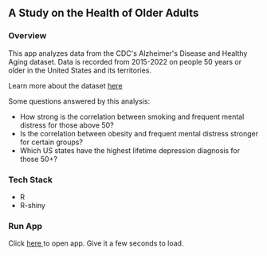 ## A Study on the Health of Older Adults 

### Overview
This app analyzes data from the CDC's Alzheimer's Disease and Healthy Aging dataset. Data is recorded
from 2015-2022 on people 50 years or older in the United States and its territories. 

Learn more about the dataset
<a href="https://data.cdc.gov/Healthy-Aging/Alzheimer-s-Disease-and-Healthy-Aging-Data/hfr9-rurv/about_data" target="_blank">here</a>

Some questions answered by this analysis:
- How strong is the correlation between smoking and frequent mental distress for those above 50?
- Is the correlation between obesity and frequent mental distress stronger for certain groups?
- Which US states have the highest lifetime depression diagnosis for those 50+?

### Tech Stack
- R
- R-shiny

### Run App
Click 
<a href="https://older-adults-health-analysis-fce83fcac23d.herokuapp.com/" target="_blank">
    here
</a> to open app. Give it a few seconds to load. 